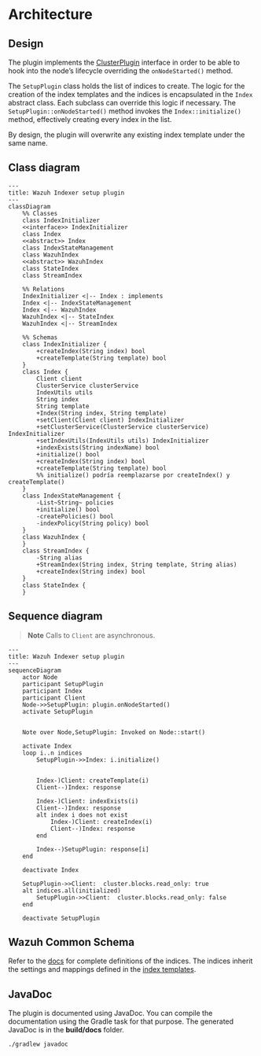 # Architecture

## Design

The plugin implements the [ClusterPlugin](https://github.com/opensearch-project/OpenSearch/blob/3.1.0/server/src/main/java/org/opensearch/plugins/ClusterPlugin.java) interface in order to be able to hook into the node’s lifecycle overriding the `onNodeStarted()` method.

The `SetupPlugin` class holds the list of indices to create. The logic for the creation of the index templates and the indices is encapsulated in the `Index` abstract class. Each subclass can override this logic if necessary. The `SetupPlugin::onNodeStarted()` method invokes the `Index::initialize()` method, effectively creating every index in the list.

By design, the plugin will overwrite any existing index template under the same name.

## Class diagram

```mermaid
---
title: Wazuh Indexer setup plugin
---
classDiagram
    %% Classes
    class IndexInitializer
    <<interface>> IndexInitializer
    class Index
    <<abstract>> Index
    class IndexStateManagement
    class WazuhIndex
    <<abstract>> WazuhIndex
    class StateIndex
    class StreamIndex

    %% Relations
    IndexInitializer <|-- Index : implements
    Index <|-- IndexStateManagement
    Index <|-- WazuhIndex
    WazuhIndex <|-- StateIndex
    WazuhIndex <|-- StreamIndex

    %% Schemas
    class IndexInitializer {
        +createIndex(String index) bool
        +createTemplate(String template) bool
    }
    class Index {
        Client client
        ClusterService clusterService
        IndexUtils utils
        String index
        String template
        +Index(String index, String template)
        +setClient(Client client) IndexInitializer
        +setClusterService(ClusterService clusterService) IndexInitializer
        +setIndexUtils(IndexUtils utils) IndexInitializer
        +indexExists(String indexName) bool
        +initialize() bool 
        +createIndex(String index) bool 
        +createTemplate(String template) bool
        %% initialize() podría reemplazarse por createIndex() y createTemplate()
    }
    class IndexStateManagement {
        -List~String~ policies
        +initialize() bool 
        -createPolicies() bool 
        -indexPolicy(String policy) bool 
    }
    class WazuhIndex {
    }
    class StreamIndex {
        -String alias
        +StreamIndex(String index, String template, String alias)
        +createIndex(String index) bool
    }
    class StateIndex {
    }
```

## Sequence diagram

> **Note** Calls to `Client` are asynchronous.


```mermaid
---
title: Wazuh Indexer setup plugin
---
sequenceDiagram
    actor Node
    participant SetupPlugin
    participant Index
    participant Client
    Node->>SetupPlugin: plugin.onNodeStarted()
    activate SetupPlugin


    Note over Node,SetupPlugin: Invoked on Node::start()

    activate Index
    loop i..n indices
        SetupPlugin->>Index: i.initialize()


        Index-)Client: createTemplate(i)
        Client--)Index: response

        Index-)Client: indexExists(i)
        Client--)Index: response
        alt index i does not exist
            Index-)Client: createIndex(i)
            Client--)Index: response
        end

        Index--)SetupPlugin: response[i]
    end
    
    deactivate Index

    SetupPlugin->>Client:  cluster.blocks.read_only: true
    alt indices.all(initialized)
        SetupPlugin->>Client:  cluster.blocks.read_only: false
    end

    deactivate SetupPlugin
```

## Wazuh Common Schema

Refer to the [docs](https://github.com/wazuh/wazuh-indexer-plugins/tree/main/ecs) for complete definitions of the indices. The indices inherit the settings and mappings defined in the [index templates](https://github.com/wazuh/wazuh-indexer-plugins/tree/main/plugins/setup/src/main/resources).

## JavaDoc

The plugin is documented using JavaDoc. You can compile the documentation using the Gradle task for that purpose. The generated JavaDoc is in the **build/docs** folder.

```bash
./gradlew javadoc
```